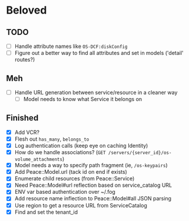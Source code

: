 # Beloved

## TODO
- [ ] Handle attribute names like `OS-DCF:diskConfig`
- [ ] Figure out a better way to find all attributes and set in models ('detail' routes?)

## Meh
- [ ] Handle URL generation between service/resource in a cleaner way
  - [ ] Model needs to know what Service it belongs on

## Finished
- [x] Add VCR?
- [x] Flesh out `has_many`, `belongs_to`
- [x] Log authentication calls (keep eye on caching Identity)
- [x] How do we handle associations? (`GET /servers/{server_id}/os-volume_attachments`)
- [x] Model needs a way to specify path fragment (ie, `/os-keypairs`)
- [x] Add Peace::Model.url (tack id on end if exists)
- [x] Enumerate child resources (from Peace::Service)
- [x] Need Peace::Model#url reflection based on service_catalog URL
- [x] ENV var based authentication over ~/.fog
- [x] Add resource name inflection to Peace::Model#all JSON parsing
- [x] Use region to get a resource URL from ServiceCatalog
- [x] Find and set the tenant_id
